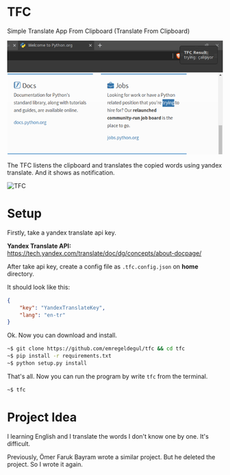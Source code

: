 # TFC
Simple Translate App From Clipboard (Translate From Clipboard)

![TFC](images/tfc.png)

The TFC listens the clipboard and translates the copied words using yandex translate. And it shows as notification.

![TFC](images/tfcPicture.png)

# Setup
Firstly, take a yandex translate api key.

**Yandex Translate API:** https://tech.yandex.com/translate/doc/dg/concepts/about-docpage/

After take api key, create a config file as `.tfc.config.json` on **home** directory.

It should look like this:

```json
{
    "key": "YandexTranslateKey",
    "lang": "en-tr"
}
```
Ok. Now you can download and install.

```bash
~$ git clone https://github.com/emregeldegul/tfc && cd tfc
~$ pip install -r requirements.txt
~$ python setup.py install
```

That's all. Now you can run the program by write `tfc` from the terminal.

```bash
~$ tfc
```

# Project Idea
I learning English and I translate the words I don't know one by one. It's difficult.

Previously, Ömer Faruk Bayram wrote a similar project. But he deleted the project. So I wrote it again.

